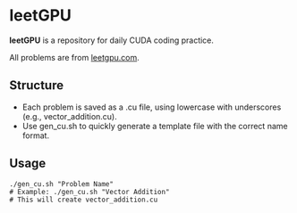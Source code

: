 # leetGPU

**leetGPU** is a repository for daily CUDA coding practice.

All problems are from [leetgpu.com](https://leetgpu.com/).

## **Structure**

- Each problem is saved as a .cu file, using lowercase with underscores (e.g., vector_addition.cu).
- Use gen_cu.sh to quickly generate a template file with the correct name format.

## **Usage**

```
./gen_cu.sh "Problem Name"
# Example: ./gen_cu.sh "Vector Addition"
# This will create vector_addition.cu
```

